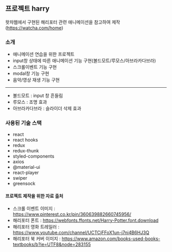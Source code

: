 ## 프로젝트 harry
왓챠웹에서 구현된 해리포터 관련 애니메이션을 참고하여 제작
(https://watcha.com/home)

### 소개
- 애니메이션 연습을 위한 프로젝트
- input창 상태에 따른 애니메이션 기능 구현(볼드모트/루모스/아브라카다브라)
- 스크롤이벤트 기능 구현
- modal창 기능 구현
- 음악/영상 재생 기능 구현
-----------------------------
- 볼드모트 : input 창 흔들림
- 루모스 : 조명 효과
- 아브라카다브라 : 슬라이더 삭제 효과

### 사용된 기술 스택
- react
- react hooks
- redux
- redux-thunk
- styled-components
- axios
- @material-ui
- react-player
- swiper
- greensock

#### 프로젝트 제작을 위한 자료 출처
- 스크롤 이벤트 이미지 : https://www.pinterest.co.kr/pin/360639882660745956/
- 해리포터 폰트 : https://webfonts.ffonts.net/Harry-Potter.font.download
- 해리포터 영화 트레일러 : https://www.youtube.com/channel/UCTCjFFoX1un-j7ni4B6HJ3Q
- 해리포터 북 커버 이미지 : https://www.amazon.com/books-used-books-textbooks/b?ie=UTF8&node=283155
